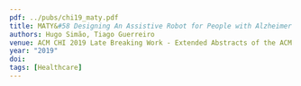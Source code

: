 ```yaml
---
pdf: ../pubs/chi19_maty.pdf
title: MATY&#58 Designing An Assistive Robot for People with Alzheimer's
authors: Hugo Simão, Tiago Guerreiro
venue: ACM CHI 2019 Late Breaking Work - Extended Abstracts of the ACM Conference on Human Factors in Computing Systems, Glasgow, UK, May, 2019
year: "2019"
doi: 
tags: [Healthcare]
---
```

